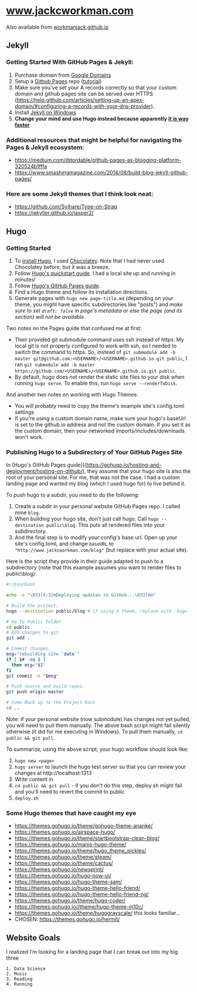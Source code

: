 # www.jackcworkman.com

Also available from [workmanjack.github.io](workmanjack.github.io)

## Jekyll

### Getting Started With GitHub Pages & Jekyll:

1. Purchase domain from [Google Domains](https://domains.google)
2. Setup a [Github Pages](https://pages.github.com/) repo ([tutorial](http://www.curtismlarson.com/blog/2015/04/12/github-pages-google-domains/))
3. Make sure you've set your A records correctly so that your custom domain and github pages site can be served over HTTPS (https://help.github.com/articles/setting-up-an-apex-domain/#configuring-a-records-with-your-dns-provider).
4. Install [Jekyll on Windows](https://jekyllrb.com/docs/installation/windows/)
5. **Change your mind and use Hugo instead because apparently [it is way faster](https://forestry.io/blog/hugo-and-jekyll-compared/)**

### Additional resources that might be helpful for navigating the Pages & Jekyll ecosystem:

* https://medium.com/@tordable/github-pages-as-blogging-platform-320524b1fffa
* https://www.smashingmagazine.com/2014/08/build-blog-jekyll-github-pages/

### Here are some Jekyll themes that I think look neat:

* https://github.com/Sylhare/Type-on-Strap
* https://jekyller.github.io/jasper2/

## Hugo

### Getting Started

1. To [install Hugo](https://gohugo.io/getting-started/installing), I used [Chocolatey](https://chocolatey.org/). Note that I had never used Chocolatey before, but it was a breeze.
2. Follow [Hugo's quickstart guide](https://gohugo.io/getting-started/quick-start/). I had a local site up and running in minutes!
3. Follow [Hugo's GitHub Pages guide](https://gohugo.io/hosting-and-deployment/hosting-on-github/).
4. Find a Hugo theme and follow its installation directions.
5. Generate pages with `hugo new page-title.md` (depending on your theme, you might have specific subdirectories like "posts") and *make sure to set `draft: false` in page's metadata or else the page (and its section) will not be available*.

Two notes on the Pages guide that confused me at first:

* Their provided git submodule command uses ssh instead of https. My local git is not properly configured to work with ssh, so I needed to switch the command to https. So, instead of `git submodule add -b master git@github.com:<USERNAME>/<USERNAME>.github.io.git public`, I ran `git submodule add -b master https://github.com/<USERNAME>/<USERNAME>.github.io.git public`.
* By default, hugo does not render the static site files to your disk when running `hugo serve`. To enable this, run `hugo serve --renderToDisk`.

And another two notes on working with Hugo Themes:

* You will probably need to copy the theme's example site's config.toml settings
* If you're using a custom domain name, make sure your hugo's baseUrl is set to the github.io address and not the custom domain. If you set it as the custom domain, then your networked imports/includes/downloads won't work.

### Publishing Hugo to a Subdirectory of Your GitHub Pages Site

In [Hugo's GitHub Pages guide]((https://gohugo.io/hosting-and-deployment/hosting-on-github/), they assume that your hugo site is also the root of your personal site. For me, that was not the case. I had a custom landing page and wanted my blog (which I used hugo for) to live behind it.

To push hugo to a subdir, you need to do the following:

1. Create a subdir in your personal website GitHub Pages repo. I called mine `blog`.
2. When building your hugo site, don't just call hugo. Call `hugo --destination public\blog`. This puts all rendered files into your subdirectory.
3. And the final step is to modify your config's base url. Open up your site's config.toml, and change `baseURL` to `"http://www.jackcworkman.com/blog"` (but replace with your actual site).

Here is the script they provide in their guide adapted to push to a subdirectory (note that this example assumes you want to render files to public\blog):

```bash
#!/bin/bash

echo -e "\033[0;32mDeploying updates to GitHub...\033[0m"

# Build the project.
hugo --destination public/blog # if using a theme, replace with `hugo -t <YOURTHEME>`

# Go To Public folder
cd public
# Add changes to git.
git add .

# Commit changes.
msg="rebuilding site `date`"
if [ $# -eq 1 ]
  then msg="$1"
fi
git commit -m "$msg"

# Push source and build repos.
git push origin master

# Come Back up to the Project Root
cd ..
```

Note: if your personal website (now submodule) has changes not yet pulled, you will need to pull them manually. The above bash script might fail silently otherwise (it did for me executing in Windows). To pull them manually, `cd public && git pull`.

To summarize, using the above script, your hugo workflow should look like:

1. `hugo new <page>`
2. `hugo server` to launch the hugo test server so that you can review your changes at http://localhost:1313
3. Write content in <page>
4. `cd public && git pull` - if you don't do this step, deploy.sh might fail and you'll need to revert the commit to public
5. `deploy.sh`

### Some Hugo themes that have caught my eye

* https://themes.gohugo.io/theme/gohugo-theme-ananke/
* https://themes.gohugo.io/airspace-hugo/
* https://themes.gohugo.io/theme/startbootstrap-clean-blog/
* https://themes.gohugo.io/manis-hugo-theme/
* https://themes.gohugo.io/theme/hugo_theme_pickles/
* https://themes.gohugo.io/theme/steam/
* https://themes.gohugo.io/theme/cactus/
* https://themes.gohugo.io/newsprint/
* https://themes.gohugo.io/hugo-now-ui/
* https://themes.gohugo.io/hugo-theme-sam/
* https://themes.gohugo.io/hugo-theme-hello-friend/
* https://themes.gohugo.io/hugo-theme-hello-friend-ng/
* https://themes.gohugo.io/theme/hugo-coder/
* https://themes.gohugo.io//theme/hugo-theme-m10c/
* https://themes.gohugo.io/theme/hugograyscale/ this looks familiar...
* CHOSEN: https://themes.gohugo.io/hermit/

## Website Goals

I realized I'm looking for a landing page that I can break out into my big three

    1. Data Science
    2. Music
    3. Reading
    4. Running

